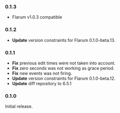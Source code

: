 ### 0.1.3

- Flarum v1.0.3 compatible

### 0.1.2

- **Update** version constraints for Flarum 0.1.0-beta.13.

### 0.1.1

- **Fix** previous edit times were not taken into account.
- **Fix** zero seconds was not working as grace period.
- **Fix** new events was not firing.
- **Update** version constraints for Flarum 0.1.0-beta.12.
- **Update** diff repository to 6.5.1

### 0.1.0

Initial release.
